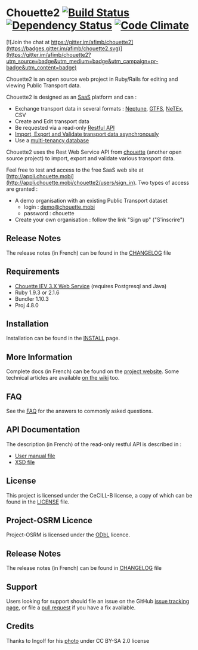 # Chouette2 [![Build Status](https://travis-ci.org/afimb/chouette2.svg?branch=master)](https://travis-ci.org/afimb/chouette2) [![Dependency Status](https://gemnasium.com/afimb/chouette2.png)](https://gemnasium.com/afimb/chouette2) [![Code Climate](https://codeclimate.com/github/afimb/chouette2.png)](https://codeclimate.com/github/afimb/chouette2)

[![Join the chat at https://gitter.im/afimb/chouette2](https://badges.gitter.im/afimb/chouette2.svg)](https://gitter.im/afimb/chouette2?utm_source=badge&utm_medium=badge&utm_campaign=pr-badge&utm_content=badge)


Chouette2 is an open source web project in Ruby/Rails for editing and viewing Public Transport data. 

Chouette2 is designed as an [SaaS](http://en.wikipedia.org/wiki/Software_as_a_service) platform and can :
* Exchange transport data in several formats : [Neptune](http://www.normes-donnees-tc.org/format-dechange/donnees-theoriques/neptune/), [GTFS](https://developers.google.com/transit/gtfs/reference?hl=fr), [NeTEx](http://www.normes-donnees-tc.org/format-dechange/donnees-theoriques/netex/), CSV
* Create and Edit transport data
* Be requested via a read-only [Restful API](https://en.wikipedia.org/wiki/Representational_state_transfer) 
* [Import, Export and Validate transport data asynchronously](http://github.com/afimb/chouette)
* Use a [multi-tenancy database](http://en.wikipedia.org/wiki/Multitenancy)

Chouette2 uses the Rest Web Service API from [chouette](http://github.com/afimb/chouette) (another open source project) to import, export and validate various transport data.

Feel free to test and access to the free SaaS web site at [http://appli.chouette.mobi](http://appli.chouette.mobi/chouette2/users/sign_in). Two types of access are granted :
* A demo organisation with an existing Public Transport dataset
  * login : demo@chouette.mobi
  * password : chouette
* Create your own organisation : follow the link "Sign up" ("S'inscrire")

Release Notes
-------------

The release notes (in French) can be found in the [CHANGELOG](./CHANGELOG.md) file

Requirements
------------

* [Chouette IEV 3.X Web Service](https://github.com/afimb/chouette) (requires Postgresql and Java)
* Ruby 1.9.3 or 2.1.6
* Bundler 1.10.3
* Proj 4.8.0

Installation
------------

Installation can be found in the [INSTALL](INSTALL.md) page.

More Information
----------------

Complete docs (in French) can be found on the [project website](http://www.chouette.mobi/developpeurs).
Some technical articles are available [on the wiki](../../wiki) too.

FAQ
---

See the [FAQ](FAQ.md) for the answers to commonly asked questions.

API Documentation
-----------------

The description (in French) of the read-only restful API is described in :
* [User manual file](./doc/interfaces/Chouette_API_REST_v1.2.pdf)
* [XSD file](./doc/interfaces/api_rest_v1.xsd)

License
-------

This project is licensed under the CeCILL-B license, a copy of which can be found in the [LICENSE](./LICENSE.md) file.

Project-OSRM Licence
-------------------------

Project-OSRM is licensed under the [ODbL](http://opendatacommons.org/licenses/odbl/) licence.

Release Notes
-------------

The release notes (in French) can be found in [CHANGELOG](./CHANGELOG.md) file

Support
-------

Users looking for support should file an issue on the GitHub [issue tracking page](../../issues), or file a [pull request](../../pulls) if you have a fix available.

Credits
-------

Thanks to Ingolf for his [photo](https://www.flickr.com/photos/ingolfbln/7663851694) under CC BY-SA 2.0 license

 
